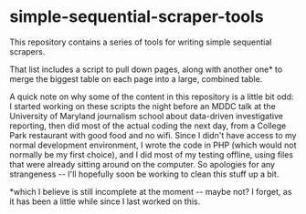 # simple-sequential-scraper-tools
This repository contains a series of tools for writing simple sequential scrapers. 

That list includes a script to pull down pages, along with another one* to merge the biggest table on each page into a large, combined table.

A quick note on why some of the content in this repository is a little bit odd: I started working on these scripts the night before an MDDC talk at the University of Maryland journalism school about data-driven investigative reporting, then did most of the actual coding the next day, from a College Park restaurant with good food and no wifi. Since I didn't have access to my normal development environment, I wrote the code in PHP (which would not normally be my first choice), and I did most of my testing offline, using files that were already sitting around on the computer. So apologies for any strangeness -- I'll hopefully soon be working to clean this stuff up a bit. 





*which I believe is still incomplete at the moment -- maybe not? I forget, as it has been a little while since I last worked on this. 

